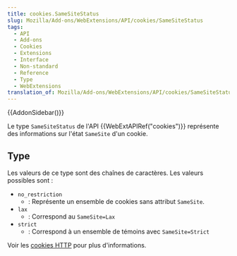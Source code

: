 ```yaml
---
title: cookies.SameSiteStatus
slug: Mozilla/Add-ons/WebExtensions/API/cookies/SameSiteStatus
tags:
  - API
  - Add-ons
  - Cookies
  - Extensions
  - Interface
  - Non-standard
  - Reference
  - Type
  - WebExtensions
translation_of: Mozilla/Add-ons/WebExtensions/API/cookies/SameSiteStatus
---
```

{{AddonSidebar()}}

Le type `SameSiteStatus` de l'API {{WebExtAPIRef("cookies")}} représente des informations sur l'état `SameSite` d'un cookie.

## Type

Les valeurs de ce type sont des chaînes de caractères. Les valeurs possibles sont :

- `no_restriction`
  - : Représente un ensemble de cookies sans attribut `SameSite`.
- `lax`
  - : Correspond au `SameSite=Lax`
- `strict`
  - : Correspond à un ensemble de témoins avec `SameSite=Strict`

Voir les [cookies HTTP](/fr/docs/Web/HTTP/Cookies) pour plus d'informations.
